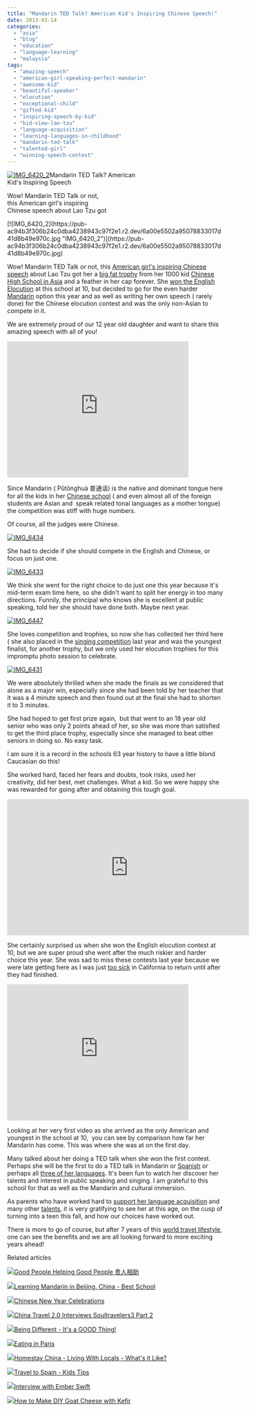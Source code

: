 ```yaml
---
title: "Mandarin TED Talk? American Kid's Inspiring Chinese Speech!"
date: 2013-03-14
categories: 
  - "asia"
  - "blog"
  - "education"
  - "language-learning"
  - "malaysia"
tags: 
  - "amazing-speech"
  - "american-girl-speaking-perfect-mandarin"
  - "awesome-kid"
  - "beautiful-speaker"
  - "elocution"
  - "exceptional-child"
  - "gifted-kid"
  - "inspiring-speech-by-kid"
  - "kid-view-lao-tzu"
  - "language-acquisition"
  - "learning-languages-in-childhood"
  - "mandarin-ted-talk"
  - "talented-girl"
  - "winning-speech-contest"
---
```


[![IMG_6420_2](https://pub-ac94b3f306b24c0dba4238943c97f2e1.r2.dev/6a00e5502a95078833017ee94c7cd7970d.jpg "IMG_6420_2")](https://pub-ac94b3f306b24c0dba4238943c97f2e1.r2.dev/6a00e5502a95078833017ee94c7cd7970d.jpg)Mandarin TED Talk? American  
Kid's Inspiring Speech  
  
Wow! Mandarin TED Talk or not,  
this American girl's inspiring  
Chinese speech about Lao Tzu got

<!--more--> [![IMG_6420_2](https://pub-ac94b3f306b24c0dba4238943c97f2e1.r2.dev/6a00e5502a95078833017d41d8b49e970c.jpg "IMG_6420_2")](https://pub-ac94b3f306b24c0dba4238943c97f2e1.r2.dev/6a00e5502a95078833017d41d8b49e970c.jpg)  
  
  
Wow! Mandarin TED Talk or not, this [American girl's inspiring Chinese speech](http://soultravelers3new.local/2011/01/only-american-girl-in-an-all-mandarin-school-chinese-immersion-in-language-culture-through-school.html "Beautiful American girl in Chinese school") about Lao Tzu got her a [big fat trophy](http://soultravelers3new.local/2011/04/chinese-school-trophy-girl-.html "big fat trophy for elocution contest") from her 1000 kid [Chinese High School in Asia](http://soultravelers3new.local/2012/06/why-learn-mandarin-in-tropical-asia-penang.html "Chinese high school in Asia") and a feather in her cap forever. She [won the English Elocution](http://soultravelers3new.local/2011/04/earth-day-song-solo-and-1st-place.html "beautiful girl won english elocution contest speech") at this school at 10, but decided to go for the even harder [Mandarin](http://soultravelers3new.local/2012/02/mandarin-chinese-learning-at-home-and-abroad.html "learning Mandarin at home and abroad") option this year and as well as writing her own speech ( rarely done) for the Chinese elocution contest and was the only non-Asian to compete in it.   
  
We are extremely proud of our 12 year old daughter and want to share this amazing speech with all of you!  
  

<iframe src="http://www.youtube.com/embed/OOUsbPWb7eM?rel=0" frameborder="0" height="315" width="420"></iframe>

  
  
Since Mandarin ( Pǔtōnghuà 普通话) is the native and dominant tongue here for all the kids in her [Chinese school](http://soultravelers3new.local/2012/07/chinese-school-in-asia-11-year-old-american-doing-physics-in-mandarin.html "Chinese school in Asia with American kid") ( and even almost all of the foreign students are Asian and  speak related tonal languages as a mother tongue) the competition was stiff with huge numbers.  
  
Of course, all the judges were Chinese.  
  
  
[![IMG_6434](https://pub-ac94b3f306b24c0dba4238943c97f2e1.r2.dev/6a00e5502a95078833017ee94d0c40970d.jpg "IMG_6434")](https://pub-ac94b3f306b24c0dba4238943c97f2e1.r2.dev/6a00e5502a95078833017ee94d0c40970d.jpg)  
  
She had to decide if she should compete in the English and Chinese, or focus on just one.  
  
[![IMG_6433](https://pub-ac94b3f306b24c0dba4238943c97f2e1.r2.dev/6a00e5502a95078833017ee94d11b5970d.jpg "IMG_6433")](https://pub-ac94b3f306b24c0dba4238943c97f2e1.r2.dev/6a00e5502a95078833017ee94d11b5970d.jpg)  
  
  
We think she went for the right choice to do just one this year because it's mid-term exam time here, so she didn't want to split her energy in too many directions. Funnily, the principal who knows she is excellent at public speaking, told her she should have done both. Maybe next year.  
  
[![IMG_6447](https://pub-ac94b3f306b24c0dba4238943c97f2e1.r2.dev/6a00e5502a95078833017d41d92d2c970c.jpg "IMG_6447")](https://pub-ac94b3f306b24c0dba4238943c97f2e1.r2.dev/6a00e5502a95078833017d41d92d2c970c.jpg)  
  
She loves competition and trophies, so now she has collected her third here ( she also placed in the [singing competition](http://soultravelers3new.local/2012/11/chinese-school-fun.html "singing competition chinese school") last year and was the youngest finalist, for another trophy, but we only used her elocution trophies for this impromptu photo session to celebrate.  
  
  
  
[![IMG_6431](https://pub-ac94b3f306b24c0dba4238943c97f2e1.r2.dev/6a00e5502a95078833017c37a9ebcb970b.jpg "IMG_6431")](https://pub-ac94b3f306b24c0dba4238943c97f2e1.r2.dev/6a00e5502a95078833017c37a9ebcb970b.jpg)  
  
We were absolutely thrilled when she made the finals as we considered that alone as a major win, especially since she had been told by her teacher that it was a 4 minute speech and then found out at the final she had to shorten it to 3 minutes.  
  
She had hoped to get first prize again,  but that went to an 18 year old senior who was only 2 points ahead of her, so she was more than satisfied to get the third place trophy, especially since she managed to beat other seniors in doing so. No easy task.  
  
I am sure it is a record in the schools 63 year history to have a little blond Caucasian do this!  
  
She worked hard, faced her fears and doubts, took risks, used her creativity, did her best, met challenges. What a kid. So we were happy she was rewarded for going after and obtaining this tough goal.  
  

<iframe src="http://www.youtube.com/embed/HW-C2PGehYc?rel=0" frameborder="0" height="315" width="560"></iframe>

  
  
She certainly surprised us when she won the English elocution contest at 10, but we are super proud she went after the much riskier and harder choice this year. She was sad to miss these contests last year because we were late getting here as I was just [too sick](http://soultravelers3new.local/2012/10/traveling-while-sick-or-with-health-medical-challenges.html "traveling when sick") in California to return until after they had finished.  
  
  

<iframe src="http://www.youtube.com/embed/JDe6pgl-qCg?rel=0" frameborder="0" height="315" width="420"></iframe>

  
  
Looking at her very first video as she arrived as the only American and youngest in the school at 10,  you can see by comparison how far her Mandarin has come. This was where she was at on the first day.  
  
Many talked about her doing a TED talk when she won the first contest. Perhaps she will be the first to do a TED talk in Mandarin or [Spanish](http://soultravelers3new.local/2012/05/global-citizens-spanish-and-mandarin-immersion.html "spanish and mandarin immersion") or perhaps all [three of her languages](http://soultravelers3new.local/2012/11/multilingual-learning-reading-in-3-languages.html "multilingual learning"). It's been fun to watch her discover her talents and interest in public speaking and singing. I am grateful to this school for that as well as the Mandarin and cultural immersion.  
  
As parents who have worked hard to [support her language acquisition](http://soultravelers3new.local/2013/01/raising-a-bilingual-child-or-trilingual.html "how to raise a bilingual or trilingual kid") and many other [talents](http://soultravelers3new.local/2012/09/how-to-homeschool-through-travel-with-a-gifted-child-.html "raising a gifted child homeschool and travel"), it is very gratifying to see her at this age, on the cusp of turning into a teen this fall, and how our choices have worked out.  
  
There is more to go of course, but after 7 years of this [world travel lifestyle](http://soultravelers3new.local/2012/12/around-the-world-family-travel.html "world travel lifestyle"), one can see the benefits and we are all looking forward to more exciting years ahead!  
  

Related articles

[![](http://i.zemanta.com/150504293_80_80.jpg)](http://soultravelers3new.local/2013/03/good-people-helping-good-people-%E8%B4%B5%E4%BA%BA%E7%9B%B8%E5%8A%A9.html)[Good People Helping Good People 贵人相助](http://soultravelers3new.local/2013/03/good-people-helping-good-people-%E8%B4%B5%E4%BA%BA%E7%9B%B8%E5%8A%A9.html)

[![](http://i.zemanta.com/141410675_80_80.jpg)](http://soultravelers3new.local/2013/01/learning-mandarin-in-beijing-china-best-school.html)[Learning Mandarin in Beijing, China - Best School](http://soultravelers3new.local/2013/01/learning-mandarin-in-beijing-china-best-school.html)

[![](http://i.zemanta.com/145060020_80_80.jpg)](http://soultravelers3new.local/2013/02/chinese-new-year-celebrations.html)[Chinese New Year Celebrations](http://soultravelers3new.local/2013/02/chinese-new-year-celebrations.html)

[![](http://i.zemanta.com/146409563_80_80.jpg)](http://soultravelers3new.local/2013/02/china-travel-20-interviews-soultravelers3-part-2.html)[China Travel 2.0 Interviews Soultravelers3 Part 2](http://soultravelers3new.local/2013/02/china-travel-20-interviews-soultravelers3-part-2.html)

[![](http://i.zemanta.com/149612895_80_80.jpg)](http://soultravelers3new.local/2013/03/being-different-its-a-good-thing.html)[Being Different - It's a GOOD Thing!](http://soultravelers3new.local/2013/03/being-different-its-a-good-thing.html)

[![](http://i.zemanta.com/147811338_80_80.jpg)](http://soultravelers3new.local/2013/02/eating-in-paris.html)[Eating in Paris](http://soultravelers3new.local/2013/02/eating-in-paris.html)

[![](http://i.zemanta.com/140387542_80_80.jpg)](http://soultravelers3new.local/2013/01/homestay-china-living-with-locals-whats-it-like-.html)[Homestay China - Living With Locals - What's it Like?](http://soultravelers3new.local/2013/01/homestay-china-living-with-locals-whats-it-like-.html)

[![](http://i.zemanta.com/141156810_80_80.jpg)](http://soultravelers3new.local/2013/01/travel-to-spain-kids-tips.html)[Travel to Spain - Kids Tips](http://soultravelers3new.local/2013/01/travel-to-spain-kids-tips.html)

[![](http://i.zemanta.com/138818928_80_80.jpg)](http://soultravelers3new.local/2013/01/interview-with-ember-swift.html)[Interview with Ember Swift](http://soultravelers3new.local/2013/01/interview-with-ember-swift.html)

[![](http://i.zemanta.com/143441271_80_80.jpg)](http://soultravelers3new.local/2013/02/how-to-make-diy-goat-cheese-with-kefir.html)[How to Make DIY Goat Cheese with Kefir](http://soultravelers3new.local/2013/02/how-to-make-diy-goat-cheese-with-kefir.html)
